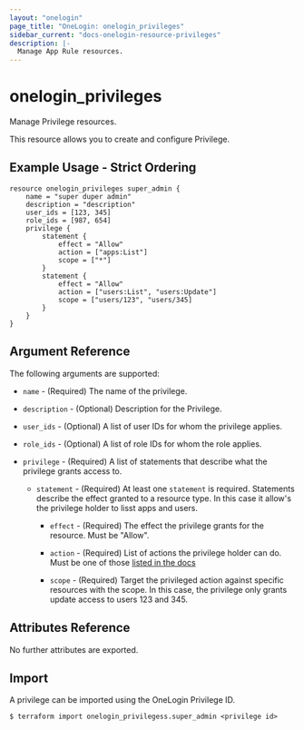 ```yaml
---
layout: "onelogin"
page_title: "OneLogin: onelogin_privileges"
sidebar_current: "docs-onelogin-resource-privileges"
description: |-
  Manage App Rule resources.
---
```


# onelogin_privileges

Manage Privilege resources.

This resource allows you to create and configure Privilege.

## Example Usage - Strict Ordering

```hcl
resource onelogin_privileges super_admin {
    name = "super duper admin"
    description = "description"
    user_ids = [123, 345]
    role_ids = [987, 654]
    privilege {
        statement {
            effect = "Allow"
            action = ["apps:List"]
            scope = ["*"]
        }
        statement {
            effect = "Allow"
            action = ["users:List", "users:Update"]
            scope = ["users/123", "users/345]
        }
    }
}

```

## Argument Reference

The following arguments are supported:

* `name` - (Required) The name of the privilege.

* `description` - (Optional) Description for the Privilege.

* `user_ids` - (Optional) A list of user IDs for whom the privilege applies.

* `role_ids` - (Optional) A list of role IDs for whom the role applies.

* `privilege` - (Required) A list of statements that describe what the privilege grants access to.
  
  * `statement` - (Required) At least one `statement` is required. Statements describe the effect granted to a resource type. In this case it allow's the privilege holder to lisst apps and users.
  
    *  `effect` - (Required) The effect the privilege grants for the resource. Must be "Allow".
    
    *  `action` - (Required) List of actions the privilege holder can do. Must be one of those [listed in the docs](https://developers.onelogin.com/api-docs/1/privileges/create-privilege)

    * `scope` - (Required) Target the privileged action against specific resources with the scope. In this case, the privilege only grants update access to users 123 and 345.

## Attributes Reference

No further attributes are exported.

## Import

A privilege can be imported using the OneLogin Privilege ID.

```
$ terraform import onelogin_privilegess.super_admin <privilege id>
```

